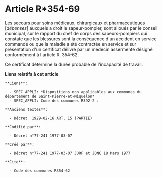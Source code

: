# Article R*354-69

Les secours pour soins médicaux, chirurgicaux et pharmaceutiques [*dépenses*] auxquels a droit le sapeur-pompier, sont
alloués par le conseil municipal, sur le rapport du chef de corps des sapeurs-pompiers qui constate que les blessures sont la
conséquence d'un accident en service commandé ou que la maladie a été contractée en service et sur présentation d'un
certificat délivré par un médecin assermenté désigné conformément à l'article R. 354-62.

Ce certificat détermine la durée probable de l'incapacité de travail.

**Liens relatifs à cet article**

	**Liens**:

	  - SPEC_APPLI: *Dispositions non applicables aux communes du département de Saint-Pierre-et-Miquelon*
	  - SPEC_APPLI: Code des communes R392-2 :

	**Anciens textes**:

	  - Décret  1929-02-16 ART. 15 (PARTIE)

	**Codifié par**:

	  - Décret n°77-241 1977-03-07

	**Créé par**:

	  - Décret n°77-241 1977-03-07 JORF et JONC 18 Mars 1977

	**Cite**:

	  - Code des communes R354-62
